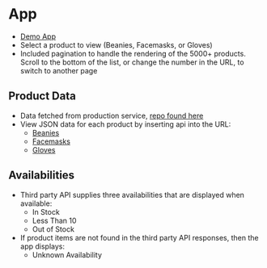 # App
* [Demo App](https://reaktor-client.herokuapp.com/)
* Select a product to view (Beanies, Facemasks, or Gloves)
* Included pagination to handle the rendering of the 5000+ products. Scroll to the bottom of the list, or change the number in the URL, to switch to another page

## Product Data
* Data fetched from production service, [repo found here](https://github.com/zcallanan/Express-Products-Service)
* View JSON data for each product by inserting api into the URL:
  * [Beanies](https://reaktor-client.herokuapp.com/api/beanies)
  * [Facemasks](https://reaktor-client.herokuapp.com/api/facemasks)
  * [Gloves](https://reaktor-client.herokuapp.com/api/gloves)

## Availabilities
* Third party API supplies three availabilities that are displayed when available: 
  * In Stock
  * Less Than 10
  * Out of Stock
* If product items are not found in the third party API responses, then the app displays: 
  * Unknown Availability
